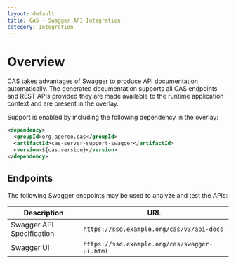 ```yaml
---
layout: default
title: CAS - Swagger API Integration
category: Integration
---
```


# Overview

CAS takes advantages of [Swagger](https://swagger.io/) to produce API documentation automatically. 
The generated documentation supports all CAS endpoints and REST APIs provided they are made available to the runtime 
application context and are present in the overlay. 

Support is enabled by including the following dependency in the overlay:

```xml
<dependency>
  <groupId>org.apereo.cas</groupId>
  <artifactId>cas-server-support-swagger</artifactId>
  <version>${cas.version}</version>
</dependency>
```

## Endpoints

The following Swagger endpoints may be used to analyze and test the APIs: 

| Description                 | URL              
|-----------------------------|-------------------------------------------------
| Swagger API Specification   | `https://sso.example.org/cas/v3/api-docs`       
| Swagger UI                  | `https://sso.example.org/cas/swagger-ui.html`       
